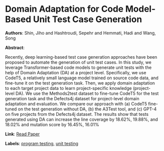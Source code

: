 # Domain Adaptation for Code Model-Based Unit Test Case Generation

**Authors**: Shin, Jiho and Hashtroudi, Sepehr and Hemmati, Hadi and Wang, Song

**Abstract**:

Recently, deep learning-based test case generation approaches have been proposed to automate the generation of unit test cases. In this study, we leverage Transformer-based code models to generate               unit tests with the help of Domain Adaptation (DA) at a project level. Specifically, we use CodeT5, a relatively small language model trained on source code data, and fine-tune it on the test generation               task. Then, we apply domain adaptation to each target project data to learn project-specific knowledge (project-level DA). We use the Methods2test dataset to fine-tune CodeT5 for the test generation               task and the Defects4j dataset for project-level domain adaptation and evaluation. We compare our approach with (a) CodeT5 fine-tuned on the test generation without DA, (b) the A3Test tool, and (c)               GPT-4 on five projects from the Defects4j dataset. The results show that tests generated using DA can increase the line coverage by 18.62\%, 19.88\%, and 18.02\% and mutation score by 16.45\%, 16.01\%

**Link**: [Read Paper](https://doi.org/10.1145/3650212.3680354)

**Labels**: [program testing](../../labels/program_testing.md), [unit testing](../../labels/unit_testing.md)

